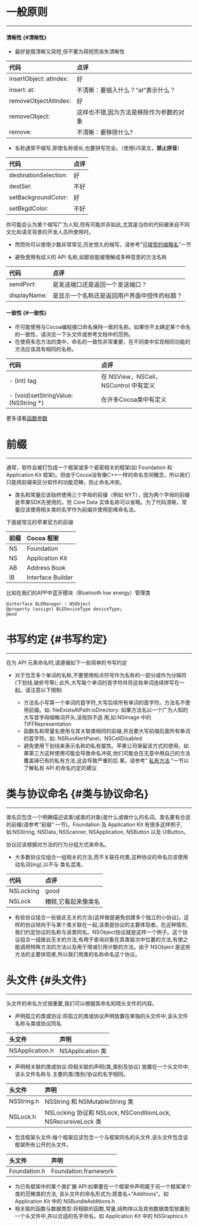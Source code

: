 # **一般原则**

---

#### **清晰性** {#清晰性}

* 最好是既清晰又简短,但不要为简短而丧失清晰性

| **代码** | **点评** |
| :--- | :--- |
| insertObject: atIndex: | 好 |
| insert: at: | 不清晰：要插入什么？“at”表示什么？ |
| removeObjectAtIndex: | 好 |
| removeObject: | 这样也不错,因为方法是移除作为参数的对象 |
| remove: | 不清晰：要移除什么? |

* 名称通常不缩写,即使名称很长,也要拼写完全。（使用US英文，**禁止拼音**）

| **代码** | **点评** |
| :--- | :--- |
| destinationSelection: | 好 |
| destSel: | 不好 |
| setBackgroundColor: | 好 |
| setBkgdColor: | 不好 |

你可能会认为某个缩写广为人知,但有可能并非如此,尤其是当你的代码被来自不同文化和语言背景的开发人员所使用时。

* 然而你可以使用少数非常常见,历史悠久的缩写。请参考“[可接受的缩略名](https://calvingit.gitbooks.io/appscomm-coding-guidelines-for-cocoa/content/Code_Naming_Basics.html#)”一节

* 避免使用有歧义的 API 名称,如那些能被理解成多种意思的方法名称

| **代码** | **点评** |
| :--- | :--- |
| sendPort: | 是发送端口还是返回一个发送端口？ |
| displayName: | 是显示一个名称还是返回用户界面中控件的标题？ |

#### **一致性** {#一致性}

* 尽可能使用与Cocoa编程接口命名保持一致的名称。如果你不太确定某个命名的一致性，请浏览一下头文件或参考文档中的范例。
* 在使用多态方法的类中，命名的一致性非常重要，在不同类中实现相同功能的方法应该具有相同的名称。

| **代码** | **点评** |
| :--- | :--- |
| - \(int\) tag | 在 NSView，NSCell，NSControl 中有定义 |
| - \(void\)setStringValue:\(NSString \*\) | 在许多Cocoa类中有定义 |

更多请看[函数参数](https://calvingit.gitbooks.io/appscomm-coding-guidelines-for-cocoa/content/Code_Naming_Basics.html#)

# **前缀**

---

通常，软件会被打包成一个框架或多个紧密相关的框架\(如 Foundation 和 Application Kit 框架\)。但由于Cocoa没有像C++一样的命名空间概念，所以我们只能用前缀来区分软件的功能范畴，防止命名冲突。

* 类名和常量应该始终使用三个字母的前缀（例如 NYT），因为两个字母的前缀是苹果SDK先使用的，但 Core Data 实体名称可以省略。为了代码清晰，常量应该使用相关类的名字作为前缀并使用驼峰命名法。

下面是常见的苹果官方的前缀

| **前缀** | **Cocoa 框架** |
| :--- | :--- |
| NS | Foundation |
| NS | Application Kit |
| AB | Address Book |
| IB | Interface Builder |

比如在我们的APP中蓝牙模块（Bluetooth low energy）管理类

```
@interface BLEManager : NSObject
@property (assign) BLEDeviceType deviceType;
@end
```

# **书写约定** {#书写约定}

---

在为 API 元素命名时,请遵循如下一些简单的书写约定

* 对于包含多个单词的名称,不要使用标点符号作为名称的一部分或作为分隔符\(下划线,破折号等\); 此外,大写每个单词的首字符并将这些单词连续拼写在一起。请注意以下限制:

  * 方法名小写第一个单词的首字符,大写后续所有单词的首字符。方法名不使用前缀。如: fileExistsAtPath:isDirectory: 如果方法名以一个广为人知的大写首字母缩略词开头,该规则不适 用,如:NSImage 中的 TIFFRepresentation
  * 函数名和常量名使用与其关联类相同的前缀,并且要大写前缀后面所有单词的首字符。如: NSRunAlertPanel，NSCellDisabled
  * 避免使用下划线来表示名称的私有属性。苹果公司保留该方式的使用。如果第三方这样使用可能会导致命名冲突,他们可能会在无意中用自己的方法覆盖掉已有的私有方法,这会导致严重的后 果。请参考“
    [私有方法](https://calvingit.gitbooks.io/appscomm-coding-guidelines-for-cocoa/content/Code_Naming_Basics.html#)
    ”一节以了解私有 API 的命名约定的建议

# **类与协议命名** {#类与协议命名}

---

类名应包含一个明确描述该类\(或类的对象\)是什么或做什么的名词。类名要有合适的前缀\(请参考“前缀” 一节\)。Foundation 及 Application Kit 有很多这样例子,如:NSString, NSData, NSScanner, NSApplication, NSButton 以及 UIButton。

协议应该根据对方法的行为分组方式来命名。

* 大多数协议仅组合一组相关的方法,而不关联任何类,这种协议的命名应该使用动名词\(ing\),以不与 类名混淆。

| **代码** | **点评** |
| :--- | :--- |
| NSLocking | good |
| NSLock | 糟糕,它看起来像类名 |

* 有些协议组合一些彼此无关的方法\(这样做是避免创建多个独立的小协议\)。这样的协议倾向于与某个类关联在一起,该类是协议的主要体现者。在这种情形,我们约定协议的名称与该类同名。NSObject协议就是这样一个例子。这个协议组合一组彼此无关的方法,有用于查询对象在其类层次中位置的方法,有使之能调用特殊方法的方法以及用于增减引用计数的方法。由于 NSObject 是这些方法的主要体现者,所以我们用类的名称命名这个协议。

# **头文件** {#头文件}

---

头文件的命名方式很重要,我们可以根据其命名知晓头文件的内容。

* 声明孤立的类或协议:将孤立的类或协议声明放置在单独的头文件中,该头文件名称与类或协议同名

| **头文件** | **声明** |
| :--- | :--- |
| NSApplication.h | NSApplication 类 |

* 声明相关联的类或协议:将相关联的声明\(类,类别及协议\) 放置在一个头文件中,该头文件名称与 主要的类\/类别\/协议的名字相同。

| **头文件** | **声明** |
| :--- | :--- |
| NSString.h | NSString 和 NSMutableString 类 |
| NSLock.h | NSLocking 协议和 NSLock, NSConditionLock, NSRecursiveLock 类 |

* 包含框架头文件:每个框架应该包含一个与框架同名的头文件,该头文件包含该框架所有公开的头文件。

| **头文件** | **声明** |
| :--- | :--- |
| Foundation.h | Foundation.framework |

* 为已有框架中的某个类扩展 API:如果要在一个框架中声明属于另一个框架某个类的范畴类的方法, 该头文件的命名形式为:原类名+“Additions”。如 Application Kit 中的 NSBundleAdditions.h
* 相关联的函数与数据类型:将相联的函数,常量,结构体以及其他数据类型放置到一个头文件中,并以合适的名字命名。如 Application Kit 中的 NSGraphics.h



